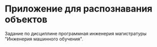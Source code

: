 # Приложение для распознавания объектов
Задание по дисциплине программная инженерия магистратуры "Инженерия машинного обучения".
